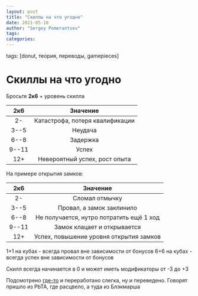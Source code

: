 ```yaml
---
layout: post
title: "Скиллы на что угодно"
date: 2021-05-18
author: "Sergey Pomerantsev"
tags:
categories:
---
```

tags: [donut, теория, переводы, gamepieces]

# Скиллы на что угодно

Бросьте **2к6** + уровень скилла

| 2к6 | Значение |
|:-:|:-:|
| 2- | Катастрофа, потеря квалификации |
| 3--5 | Неудача |
| 6--8 | Задержка |
| 9--11 | Успех |
| 12+ | Невероятный успех, рост опыта |

На примере открытия замков:

| 2к6 | Значение |
|:-:|:-:|
| 2- | Сломал отмычку |
| 3--5 | Провал, а замок заклинило |
| 6--8 | Не получается, нутро потратить ещё 1 ход |
| 9--11 | Замок клацает и открывается |
| 12+ | Успех, повышение уровня открытия замков |

1+1 на кубах - всегда провал вне зависимости от бонусов
6+6 на кубах - всегда успех вне зависимости от бонусов

Скилл всегда начинается в 0 и может иметь модификаторы от -3 до +3

Подсмотрено [где-то](http://gamepieces.blogspot.com/2013/10/dangerous-time-house-rules.html) и переработано слегка, ну и переведено. Говорят пришло из PbTA, где расцвело, а туда из Блэкмарша
